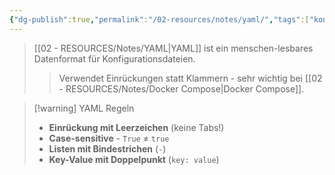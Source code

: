 ```yaml
---
{"dg-publish":true,"permalink":"/02-resources/notes/yaml/","tags":["konfiguration/format","informatik/virtualisierung/docker/compose"],"noteIcon":"","updated":"2025-09-10T16:40:28.000+02:00"}
---
```



>[[02 - RESOURCES/Notes/YAML\|YAML]] ist ein menschen-lesbares Datenformat für Konfigurationsdateien.
>>Verwendet Einrückungen statt Klammern - sehr wichtig bei [[02 - RESOURCES/Notes/Docker Compose\|Docker Compose]].

>[!warning] YAML Regeln
>- **Einrückung mit Leerzeichen** (keine Tabs!)
>- **Case-sensitive** - `True` ≠ `true`
>- **Listen mit Bindestrichen** (`-`)
>- **Key-Value mit Doppelpunkt** (`key: value`)